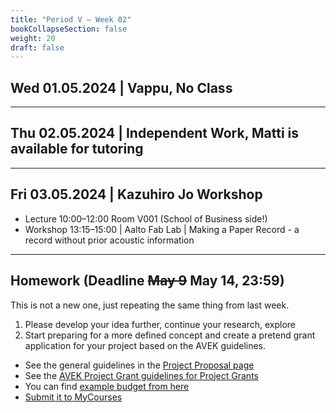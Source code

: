 ```yaml
---
title: "Period V – Week 02"
bookCollapseSection: false
weight: 20
draft: false
---
```


## Wed 01.05.2024 | Vappu, No Class

---

## Thu 02.05.2024 | Independent Work, Matti is available for tutoring

---

## Fri 03.05.2024 | Kazuhiro Jo Workshop

- Lecture 10:00–12:00 Room V001 (School of Business side!)
- Workshop 13:15–15:00 | Aalto Fab Lab | Making a Paper Record - a record without prior acoustic information 

---

## Homework (Deadline ~~May 9~~ May 14, 23:59)

This is not a new one, just repeating the same thing from last week.

1. Please develop your idea further, continue your research, explore 
2. Start preparing for a more defined concept and create a pretend grant application for your project based on the AVEK guidelines.
  - See the general guidelines in the [Project Proposal page](../project-propsal/)
  - See the [AVEK Project Grant guidelines for Project Grants](https://www.kopiosto.fi/en/AVEK/funding/avek-grants-and-support-guidelines/films-and-media-art/)
  - You can find [example budget from here](https://docs.google.com/spreadsheets/d/1LZ-GsTOP_QItojDLVVnt-xKCfERfT4_izDRAwyhBSys/edit#gid=0)
  - [Submit it to MyCourses](https://mycourses.aalto.fi/mod/questionnaire/view.php?id=1187075)
